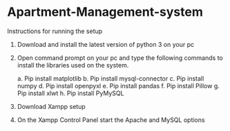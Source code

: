 # Apartment-Management-system

Instructions for running the setup
1)	Download and install the latest version of python 3 on your pc

2)	Open command prompt on your pc and type the following commands to install the libraries used on the system.

	a.	Pip install matplotlib
	b.	Pip install mysql-connector
	c.	Pip install numpy
	d.	Pip install openpyxl
	e.	Pip install pandas
	f.	Pip install Pillow
	g.	Pip install xlwt
	h.	Pip install PyMySQL

3)	Download Xampp setup

4)	On the Xampp Control Panel start the Apache and MySQL options
